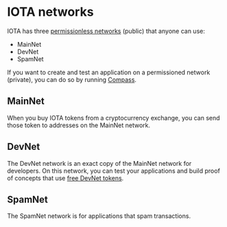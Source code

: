 # IOTA networks

IOTA has three [permissionless networks](concepts/distributed-ledger-technology.md) (public) that anyone can use:
* MainNet
* DevNet
* SpamNet

If you want to create and test an application on a permissioned network (private), you can do so by running [Compass](compass/introduction/overview.md).

## MainNet

When you buy IOTA tokens from a cryptocurrency exchange, you can send those token to addresses on the MainNet network.

## DevNet

The DevNet network is an exact copy of the MainNet network for developers. On this network, you can test your applications and build proof of concepts that use [free DevNet tokens](https://faucet.testnet.iota.org).

## SpamNet

The SpamNet network is for applications that spam transactions.
